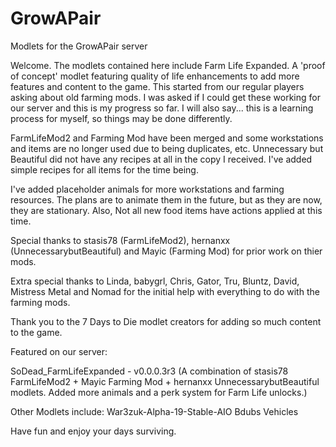 # GrowAPair
Modlets for the GrowAPair server

Welcome. The modlets contained here include Farm Life Expanded. A 'proof of concept' modlet featuring quality of life enhancements to add more features and content to the game. This started from our regular players
asking about old farming mods. I was asked if I could get these working for our server and this is my progress so far. I will also say... this is a learning process for myself, so things may be done differently.

FarmLifeMod2 and Farming Mod have been merged and some workstations and items are no longer used due to being duplicates, etc.
Unnecessary but Beautiful did not have any recipes at all in the copy I received. I've added simple recipes for all items for the time being.

I've added placeholder animals for more workstations and farming resources. The plans are to animate them in the future, but as they are now, they are stationary. Also, Not all new food items have actions applied at this time.


Special thanks to stasis78 (FarmLifeMod2), hernanxx (UnnecessarybutBeautiful) and Mayic (Farming Mod) for prior work on thier mods.

Extra special thanks to Linda, babygrl, Chris, Gator, Tru, Bluntz, David, Mistress Metal and Nomad for the initial help with everything to do with the farming mods.

Thank you to the 7 Days to Die modlet creators for adding so much content to the game.

Featured on our server:

SoDead_FarmLifeExpanded - v0.0.0.3r3 (A combination of stasis78 FarmLifeMod2 + Mayic Farming Mod + hernanxx UnnecessarybutBeautiful modlets. Added more animals and a perk system for Farm Life unlocks.)

Other Modlets include:
War3zuk-Alpha-19-Stable-AIO
Bdubs Vehicles


Have fun and enjoy your days surviving.